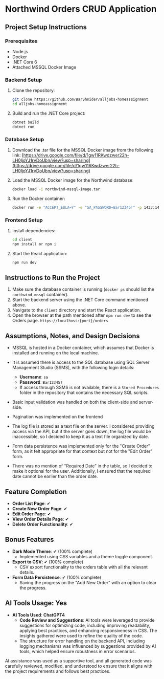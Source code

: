 # Northwind Orders CRUD Application

## Project Setup Instructions

### Prerequisites
- Node.js
- Docker
- .NET Core 6 
- Attached MSSQL Docker Image

### Backend Setup
1. Clone the repository:
   ```sh
   git clone https://github.com/BarShnider/alljobs-homeassignment
   cd alljobs-homeassignment
   ```
2. Build and run the .NET Core project:
   ```sh
   dotnet build
   dotnet run
   ```

### Database Setup

1. Download the .tar file for the MSSQL Docker image from the following link: [https://drive.google.com/file/d/1gw11RKwdzwer22h-LH0IjoYJ1rvDoUbn/view?usp=sharing](https://drive.google.com/file/d/1gw11RKwdzwer22h-LH0IjoYJ1rvDoUbn/view?usp=sharing)

2. Load the MSSQL Docker image for the Northwind database:
   ```sh
   docker load -i northwind-mssql-image.tar
   ```
3. Run the Docker container:
   ```sh
   docker run -e "ACCEPT_EULA=Y" -e "SA_PASSWORD=Bar12345!" -p 1433:1433 --name northwind-mssql -d northwind-mssql-image
   ```

### Frontend Setup
1. Install dependencies:
   ```sh
   cd client
   npm install or npm i
   ```
2. Start the React application:
   ```sh
   npm run dev
   ```

## Instructions to Run the Project
1. Make sure the database container is running (`docker ps` should list the `northwind-mssql` container).
2. Start the backend server using the .NET Core command mentioned above.
3. Navigate to the `client` directory and start the React application.
4. Open the browser at the path mentioned after `npm run dev` to see the Orders page. `https://localhost:{port}/orders`

## Assumptions, Notes, and Design Decisions
- MSSQL is hosted in a Docker container, which assumes that Docker is installed and running on the local machine.
- It is assumed there is access to the SQL database using SQL Server Management Studio (SSMS), with the following login details:
  - **Username**: `sa`
  - **Password**: `Bar12345!`
  - If access through SSMS is not available, there is a `Stored Procedures` folder in the repository that contains the necessary SQL scripts.

- Basic input validation was handled on both the client-side and server-side.
- Pagination was implemented on the frontend
- The log file is stored as a text file on the server. I considered providing access via the API, but if the server goes down, the log file would be inaccessible, so I decided to keep it as a text file organized by date.
- Form data persistence was implemented only for the "Create Order" form, as it felt appropriate for that context but not for the "Edit Order" form.
- There was no mention of "Required Date" in the table, so I decided to make it optional for the user. Additionally, I ensured that the required date cannot be earlier than the order date.

## Feature Completion
- **Order List Page**: ✔
- **Create New Order Page**: ✔
- **Edit Order Page**: ✔
- **View Order Details Page**: ✔
- **Delete Order Functionality**: ✔

## Bonus Features
- **Dark Mode Theme**: ✔ (100% complete)
  - Implemented using CSS variables and a theme toggle component.
- **Export to CSV**: ✔ (100% complete)
  - CSV export functionality to the orders table with all the relevant details.
- **Form Data Persistence**: ✔ (100% complete)
  - Saving the progress on the "Add New Order" with an option to clear the progress.

## AI Tools Usage: Yes 
- **AI Tools Used**:
**ChatGPT4**
  - **Code Review and Suggestions**: AI tools were leveraged to provide suggestions for optimizing code, including improving readability, applying best practices, and enhancing responsiveness in CSS. The insights gathered were used to refine the quality of the code.
   - The structure for error handling on the backend API, including logging mechanisms was influenced by suggestions provided by AI tools, which helped ensure robustness in error scenarios.
   
AI assistance was used as a supportive tool, and all generated code was carefully reviewed, modified, and understood to ensure that it aligns with the project requirements and follows best practices.
